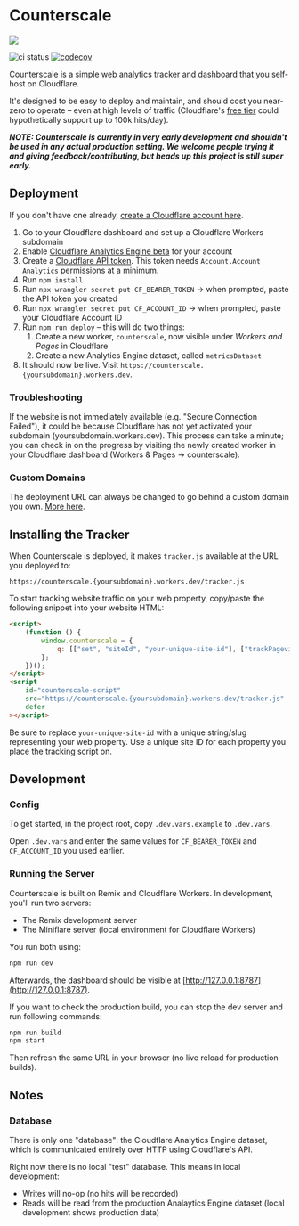# Counterscale

![](/public/counterscale-logo-300x300.webp)

![ci status](https://github.com/benvinegar/counterscale/actions/workflows/ci.yaml/badge.svg) [![codecov](https://codecov.io/gh/benvinegar/counterscale/graph/badge.svg?token=NUHURNB682)](https://codecov.io/gh/benvinegar/counterscale)

Counterscale is a simple web analytics tracker and dashboard that you self-host on Cloudflare.

It's designed to be easy to deploy and maintain, and should cost you near-zero to operate – even at high levels of traffic (Cloudflare's [free tier](https://developers.cloudflare.com/workers/platform/pricing/#workers) could hypothetically support up to 100k hits/day).

**_NOTE: Counterscale is currently in very early development and shouldn't be used in any actual production setting. We welcome people trying it and giving feedback/contributing, but heads up this project is still super early._**

## Deployment

If you don't have one already, [create a Cloudflare account here](https://dash.cloudflare.com/sign-up).

1. Go to your Cloudflare dashboard and set up a Cloudflare Workers subdomain
1. Enable [Cloudflare Analytics Engine beta](https://developers.cloudflare.com/analytics/analytics-engine/get-started/) for your account
1. Create a [Cloudflare API token](https://developers.cloudflare.com/fundamentals/api/get-started/create-token/). This token needs `Account.Account Analytics` permissions at a minimum.
1. Run `npm install`
1. Run `npx wrangler secret put CF_BEARER_TOKEN` → when prompted, paste the API token you created
1. Run `npx wrangler secret put CF_ACCOUNT_ID` → when prompted, paste your Cloudflare Account ID
1. Run `npm run deploy` – this will do two things:
    1. Create a new worker, `counterscale`, now visible under _Workers and Pages_ in Cloudflare
    1. Create a new Analytics Engine dataset, called `metricsDataset`
1. It should now be live. Visit `https://counterscale.{yoursubdomain}.workers.dev`.

### Troubleshooting

If the website is not immediately available (e.g. "Secure Connection Failed"), it could be because Cloudflare has not yet activated your subdomain (yoursubdomain.workers.dev). This process can take a minute; you can check in on the progress by visiting the newly created worker in your Cloudflare dashboard (Workers & Pages → counterscale).

### Custom Domains

The deployment URL can always be changed to go behind a custom domain you own. [More here](https://developers.cloudflare.com/workers/configuration/routing/custom-domains/).

## Installing the Tracker

When Counterscale is deployed, it makes `tracker.js` available at the URL you deployed to:

```
https://counterscale.{yoursubdomain}.workers.dev/tracker.js
```

To start tracking website traffic on your web property, copy/paste the following snippet into your website HTML:

```html
<script>
    (function () {
        window.counterscale = {
            q: [["set", "siteId", "your-unique-site-id"], ["trackPageview"]],
        };
    })();
</script>
<script
    id="counterscale-script"
    src="https://counterscale.{yoursubdomain}.workers.dev/tracker.js"
    defer
></script>
```

Be sure to replace `your-unique-site-id` with a unique string/slug representing your web property. Use a unique site ID for each property you place the tracking script on.

## Development

### Config

To get started, in the project root, copy `.dev.vars.example` to `.dev.vars`.

Open `.dev.vars` and enter the same values for `CF_BEARER_TOKEN` and `CF_ACCOUNT_ID` you used earlier.

### Running the Server

Counterscale is built on Remix and Cloudflare Workers. In development, you'll run two servers:

-   The Remix development server
-   The Miniflare server (local environment for Cloudflare Workers)

You run both using:

```sh
npm run dev
```

Afterwards, the dashboard should be visible at [http://127.0.0.1:8787](http://127.0.0.1:8787).

If you want to check the production build, you can stop the dev server and run following commands:

```sh
npm run build
npm start
```

Then refresh the same URL in your browser (no live reload for production builds).

## Notes

### Database

There is only one "database": the Cloudflare Analytics Engine dataset, which is communicated entirely over HTTP using Cloudflare's API.

Right now there is no local "test" database. This means in local development:

-   Writes will no-op (no hits will be recorded)
-   Reads will be read from the production Analaytics Engine dataset (local development shows production data)
